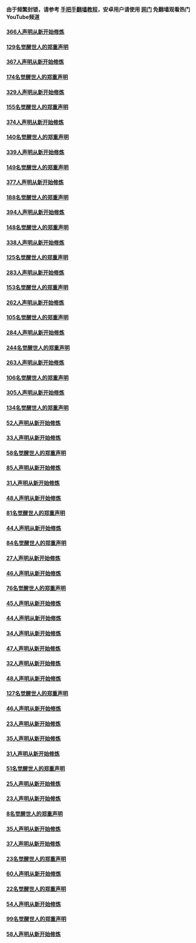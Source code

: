 #### 由于频繁封锁，请参考 [手把手翻墙教程](https://github.com/gfw-breaker/guides/wiki/)，安卓用户请使用 [网门](https://github.com/gfw-breaker/nogfw/blob/master/dl.md?t=06110502) 免翻墙观看热门YouTube频道 

#### [366人声明从新开始修炼](../pages/91/426737.md?t=06110502) 

#### [129名觉醒世人的郑重声明](../pages/91/426736.md?t=06110502) 

#### [367人声明从新开始修炼](../pages/91/426421.md?t=06110502) 

#### [174名觉醒世人的郑重声明](../pages/91/426420.md?t=06110502) 

#### [329人声明从新开始修炼](../pages/91/426139.md?t=06110502) 

#### [155名觉醒世人的郑重声明](../pages/91/426138.md?t=06110502) 

#### [374人声明从新开始修炼](../pages/91/425811.md?t=06110502) 

#### [140名觉醒世人的郑重声明](../pages/91/425810.md?t=06110502) 

#### [339人声明从新开始修炼](../pages/91/425690.md?t=06110502) 

#### [149名觉醒世人的郑重声明](../pages/91/425689.md?t=06110502) 

#### [377人声明从新开始修炼](../pages/91/424867.md?t=06110502) 

#### [188名觉醒世人的郑重声明](../pages/91/424866.md?t=06110502) 

#### [394人声明从新开始修炼](../pages/91/423914.md?t=06110502) 

#### [148名觉醒世人的郑重声明](../pages/91/423913.md?t=06110502) 

#### [338人声明从新开始修炼](../pages/91/423540.md?t=06110502) 

#### [125名觉醒世人的郑重声明](../pages/91/423539.md?t=06110502) 

#### [283人声明从新开始修炼](../pages/91/423296.md?t=06110502) 

#### [153名觉醒世人的郑重声明](../pages/91/423295.md?t=06110502) 

#### [262人声明从新开始修炼](../pages/91/423004.md?t=06110502) 

#### [105名觉醒世人的郑重声明](../pages/91/423003.md?t=06110502) 

#### [284人声明从新开始修炼](../pages/91/422707.md?t=06110502) 

#### [244名觉醒世人的郑重声明](../pages/91/422706.md?t=06110502) 

#### [263人声明从新开始修炼](../pages/91/422553.md?t=06110502) 

#### [106名觉醒世人的郑重声明](../pages/91/422552.md?t=06110502) 

#### [305人声明从新开始修炼](../pages/91/422153.md?t=06110502) 

#### [134名觉醒世人的郑重声明](../pages/91/422152.md?t=06110502) 

#### [52人声明从新开始修炼](../pages/91/421846.md?t=06110502) 

#### [33人声明从新开始修炼](../pages/91/421804.md?t=06110502) 

#### [58名觉醒世人的郑重声明](../pages/91/421845.md?t=06110502) 

#### [85人声明从新开始修炼](../pages/91/421769.md?t=06110502) 

#### [31人声明从新开始修炼](../pages/91/421763.md?t=06110502) 

#### [48人声明从新开始修炼](../pages/91/421605.md?t=06110502) 

#### [81名觉醒世人的郑重声明](../pages/91/421656.md?t=06110502) 

#### [44人声明从新开始修炼](../pages/91/421544.md?t=06110502) 

#### [84名觉醒世人的郑重声明](../pages/91/421543.md?t=06110502) 

#### [27人声明从新开始修炼](../pages/91/421465.md?t=06110502) 

#### [46人声明从新开始修炼](../pages/91/421454.md?t=06110502) 

#### [76名觉醒世人的郑重声明](../pages/91/421453.md?t=06110502) 

#### [45人声明从新开始修炼](../pages/91/421452.md?t=06110502) 

#### [44人声明从新开始修炼](../pages/91/421422.md?t=06110502) 

#### [34人声明从新开始修炼](../pages/91/421322.md?t=06110502) 

#### [47人声明从新开始修炼](../pages/91/421264.md?t=06110502) 

#### [32人声明从新开始修炼](../pages/91/421225.md?t=06110502) 

#### [48人声明从新开始修炼](../pages/91/421202.md?t=06110502) 

#### [127名觉醒世人的郑重声明](../pages/91/421224.md?t=06110502) 

#### [46人声明从新开始修炼](../pages/91/421203.md?t=06110502) 

#### [23人声明从新开始修炼](../pages/91/421138.md?t=06110502) 

#### [35人声明从新开始修炼](../pages/91/421122.md?t=06110502) 

#### [31人声明从新开始修炼](../pages/91/421081.md?t=06110502) 

#### [51名觉醒世人的郑重声明](../pages/91/421080.md?t=06110502) 

#### [25人声明从新开始修炼](../pages/91/421020.md?t=06110502) 

#### [23人声明从新开始修炼](../pages/91/420884.md?t=06110502) 

#### [8名觉醒世人的郑重声明](../pages/91/420883.md?t=06110502) 

#### [35人声明从新开始修炼](../pages/91/420809.md?t=06110502) 

#### [37人声明从新开始修炼](../pages/91/420766.md?t=06110502) 

#### [23名觉醒世人的郑重声明](../pages/91/420765.md?t=06110502) 

#### [60人声明从新开始修炼](../pages/91/420727.md?t=06110502) 

#### [22名觉醒世人的郑重声明](../pages/91/420726.md?t=06110502) 

#### [54人声明从新开始修炼](../pages/91/420529.md?t=06110502) 

#### [99名觉醒世人的郑重声明](../pages/91/420528.md?t=06110502) 

#### [58人声明从新开始修炼](../pages/91/420198.md?t=06110502) 

